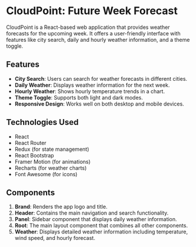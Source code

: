 # CloudPoint: Future Week Forecast

CloudPoint is a React-based web application that provides weather forecasts for the upcoming week. It offers a user-friendly interface with features like city search, daily and hourly weather information, and a theme toggle.

## Features

- **City Search**: Users can search for weather forecasts in different cities.
- **Daily Weather**: Displays weather information for the next week.
- **Hourly Weather**: Shows hourly temperature trends in a chart.
- **Theme Toggle**: Supports both light and dark modes.
- **Responsive Design**: Works well on both desktop and mobile devices.

## Technologies Used

- React
- React Router
- Redux (for state management)
- React Bootstrap
- Framer Motion (for animations)
- Recharts (for weather charts)
- Font Awesome (for icons)

## Components

1. **Brand**: Renders the app logo and title.
2. **Header**: Contains the main navigation and search functionality.
3. **Panel**: Sidebar component that displays daily weather information.
4. **Root**: The main layout component that combines all other components.
5. **Weather**: Displays detailed weather information including temperature, wind speed, and hourly forecast.
